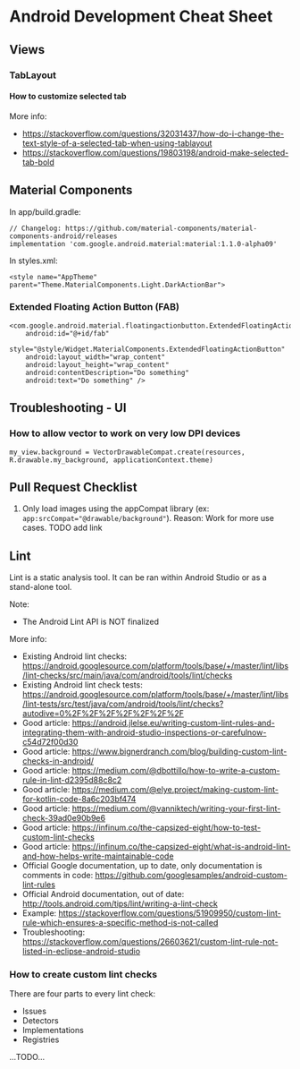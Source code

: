 # Android Development Cheat Sheet



## Views

### TabLayout

#### How to customize selected tab
More info:
- https://stackoverflow.com/questions/32031437/how-do-i-change-the-text-style-of-a-selected-tab-when-using-tablayout
- https://stackoverflow.com/questions/19803198/android-make-selected-tab-bold



## Material Components
In app/build.gradle:

    // Changelog: https://github.com/material-components/material-components-android/releases
    implementation 'com.google.android.material:material:1.1.0-alpha09'

In styles.xml:

    <style name="AppTheme" parent="Theme.MaterialComponents.Light.DarkActionBar">

### Extended Floating Action Button (FAB)

    <com.google.android.material.floatingactionbutton.ExtendedFloatingActionButton
        android:id="@+id/fab"
        style="@style/Widget.MaterialComponents.ExtendedFloatingActionButton"
        android:layout_width="wrap_content"
        android:layout_height="wrap_content"
        android:contentDescription="Do something"
        android:text="Do something" />



## Troubleshooting - UI

### How to allow vector to work on very low DPI devices

    my_view.background = VectorDrawableCompat.create(resources, R.drawable.my_background, applicationContext.theme)



## Pull Request Checklist
1. Only load images using the appCompat library (ex: `app:srcCompat="@drawable/background"`). Reason: Work for more use cases. TODO add link



## Lint

Lint is a static analysis tool. It can be ran within Android Studio or as a stand-alone tool.

Note:
- The Android Lint API is NOT finalized

More info:
- Existing Android lint checks: https://android.googlesource.com/platform/tools/base/+/master/lint/libs/lint-checks/src/main/java/com/android/tools/lint/checks
- Existing Android lint check tests: https://android.googlesource.com/platform/tools/base/+/master/lint/libs/lint-tests/src/test/java/com/android/tools/lint/checks?autodive=0%2F%2F%2F%2F%2F%2F%2F
- Good article: https://android.jlelse.eu/writing-custom-lint-rules-and-integrating-them-with-android-studio-inspections-or-carefulnow-c54d72f00d30
- Good article: https://www.bignerdranch.com/blog/building-custom-lint-checks-in-android/
- Good article: https://medium.com/@dbottillo/how-to-write-a-custom-rule-in-lint-d2395d88c8c2
- Good article: https://medium.com/@elye.project/making-custom-lint-for-kotlin-code-8a6c203bf474
- Good article: https://medium.com/@vanniktech/writing-your-first-lint-check-39ad0e90b9e6
- Good article: https://infinum.co/the-capsized-eight/how-to-test-custom-lint-checks
- Good article: https://infinum.co/the-capsized-eight/what-is-android-lint-and-how-helps-write-maintainable-code
- Official Google documentation, up to date, only documentation is comments in code: https://github.com/googlesamples/android-custom-lint-rules
- Official Android documentation, out of date: http://tools.android.com/tips/lint/writing-a-lint-check
- Example: https://stackoverflow.com/questions/51909950/custom-lint-rule-which-ensures-a-specific-method-is-not-called
- Troubleshooting: https://stackoverflow.com/questions/26603621/custom-lint-rule-not-listed-in-eclipse-android-studio

### How to create custom lint checks

There are four parts to every lint check:
- Issues
- Detectors
- Implementations
- Registries

...TODO...
